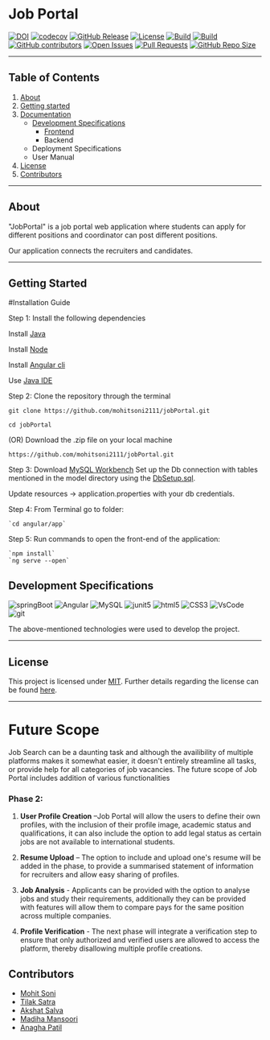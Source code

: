 # Job Portal

[![DOI](https://zenodo.org/badge/545554067.svg)](https://zenodo.org/badge/latestdoi/545554067)
[![codecov](https://codecov.io/gh/mohitsoni2111/jobPortal/branch/main/graph/badge.svg?token=0VDF297S0Z)](https://codecov.io/gh/mohitsoni2111/jobPortal)
[![GitHub Release](https://img.shields.io/github/release/mohitsoni2111/jobPortal.svg)](https://github.com/mohitsoni2111/jobPortal/releases)
<a href="https://github.com/mohitsoni2111/jobPortal/blob/main/LICENSE"><img 
alt="License" src="https://img.shields.io/github/license/mohitsoni2111/jobPortal"></a>
[![Build](https://github.com/mohitsoni2111/jobPortal/actions/workflows/build.yml/badge.svg)](https://github.com/mohitsoni2111/jobPortal/actions/workflows/build.yml)
[![Build](https://github.com/mohitsoni2111/jobPortal/actions/workflows/test.yml/badge.svg)](https://github.com/mohitsoni2111/jobPortal/actions/workflows/test.yml)
[![GitHub contributors](https://img.shields.io/github/contributors/mohitsoni2111/jobPortal)](https://github.com/mohitsoni2111/jobPortal/graphs/contributors)
[![Open Issues](https://img.shields.io/github/issues/mohitsoni2111/jobPortal)](https://github.com/mohitsoni2111/jobPortal/issues)
[![Pull Requests](https://img.shields.io/github/issues-pr/mohitsoni2111/jobPortal)](https://github.com/mohitsoni2111/jobPortal)
[![GitHub Repo Size](https://img.shields.io/github/repo-size/mohitsoni2111/jobPortal.svg)](https://img.shields.io/github/repo-size/mohitsoni2111/jobPortal.svg)

---

## Table of Contents

1. [About](#about)
2. [Getting started](#getting-started)
3. [Documentation](#documentation)
   - [Development Specifications](#development-specifications)
     - [Frontend](./angular)
     - Backend
   - Deployment Specifications
   - User Manual
4. [License](#license)
5. [Contributors](#contributors)

---

## About

"JobPortal" is a job portal web application where students can apply for different positions and coordinator can post different positions.

Our application connects the recruiters and candidates.

---

## Getting Started

#Installation Guide

Step 1:
Install the following dependencies

Install [Java](https://www.oracle.com/java/technologies/javase/javase8u211-later-archive-downloads.html)

Install [Node](https://nodejs.org/en/download/)

Install [Angular cli](https://angular.io/cli)

Use [Java IDE](https://www.jetbrains.com/idea/)

Step 2:
Clone the repository through the terminal

    git clone https://github.com/mohitsoni2111/jobPortal.git

    cd jobPortal

 (OR) Download the .zip file on your local machine
 
    https://github.com/mohitsoni2111/jobPortal.git

Step 3:
Download [MySQL Workbench](https://dev.mysql.com/downloads/workbench/)
Set up the Db connection with tables mentioned in the model directory using the [DbSetup.sql](./src/main/resources).

Update resources -> application.properties with your db credentials.

Step 4: 
From Terminal go to folder:

    `cd angular/app`

Step 5:
Run commands to open the front-end of the application:

    `npm install`
    `ng serve --open`

## Development Specifications

![springBoot](https://img.shields.io/badge/Spring_Boot-F2F4F9?style=for-the-badge&logo=spring-boot)
![Angular](https://img.shields.io/badge/Angular-DD0031?style=for-the-badge&logo=angular&logoColor=white)
![MySQL](https://img.shields.io/badge/MySQL-005C84?style=for-the-badge&logo=mysql&logoColor=white)
![junit5](https://img.shields.io/badge/Junit5-25A162?style=for-the-badge&logo=junit5&logoColor=white)
![html5](https://img.shields.io/badge/HTML5-E34F26?style=for-the-badge&logo=html5&logoColor=white)
![CSS3](https://img.shields.io/badge/CSS3-1572B6?style=for-the-badge&logo=css3&logoColor=white)
![VsCode](https://img.shields.io/badge/VSCode-0078D4?style=for-the-badge&logo=visual%20studio%20code&logoColor=white)
![git](https://img.shields.io/badge/GIT-E44C30?style=for-the-badge&logo=git&logoColor=white)

The above-mentioned technologies were used to develop the project.

---

## License

This project is licensed under [MIT](https://mit-license.org/).
Further details regarding the license can be found [here](https://github.com/mohitsoni2111/jobPortal/blob/main/LICENSE).

---
# Future Scope
Job Search can be a daunting task and although the availibility of multiple platforms makes it somewhat easier, it doesn't entirely streamline all tasks, or provide help for all categories of job vacancies. 
  The future scope of Job Portal includes addition of various functionalities 

  ### Phase 2:
  

  1.	**User Profile Creation** –Job Portal will allow the users to define their own profiles, with the inclusion of their profile image, academic status and qualifications, it can also include the option to add legal status as certain jobs are not available to international students.
  
  2.	**Resume Upload** – The option to include and upload one's resume will be added in the phase, to provide a summarised statement of information for recruiters and allow easy sharing of profiles.
  3.	**Job Analysis** - Applicants can be provided with the option to analyse jobs and study their requirements, additionally they can be provided with features will allow them to compare pays for the same position across multiple companies.
  4.	**Profile Verification** - The next phase will integrate a verification step to ensure that only authorized and verified users are allowed to access the platform, thereby disallowing multiple profile creations.

 
## Contributors

- [Mohit Soni](https://github.com/mohitsoni2111)
- [Tilak Satra](https://github.com/tilaksatra)
- [Akshat Salva](https://github.com/akshat22)
- [Madiha Mansoori](https://github.com/madiha2001)
- [Anagha Patil](https://github.com/Anagha-2000)
